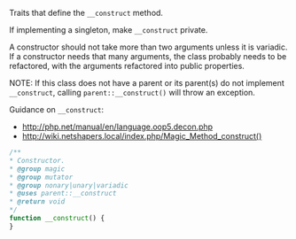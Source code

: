 Traits that define the `__construct` method.

If implementing a singleton, make `__construct` private.

A constructor should not take more than two arguments unless it is variadic. If a constructor needs that many arguments, the class probably needs to be refactored, with the arguments refactored into public properties.

NOTE: If this class does not have a parent or its parent(s) do not implement `__construct`, calling `parent::__construct()` will throw an exception. 

Guidance on `__construct`: 
* http://php.net/manual/en/language.oop5.decon.php
* http://wiki.netshapers.local/index.php/Magic_Method_construct()

```php
/**
* Constructor.
* @group magic
* @group mutator
* @group nonary|unary|variadic
* @uses parent::__construct
* @return void
*/
function __construct() {
}
```

